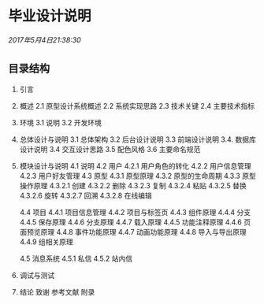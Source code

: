 # 毕业设计说明

###### 2017年5月4日21:38:30

## 目录结构

1. 引言
2. 概述
	2.1 原型设计系统概述
	2.2 系统实现思路
	2.3 技术关键
	2.4 主要技术指标

3. 环境
	3.1 说明
	3.2 开发环境

3. 总体设计与说明
	3.1 总体架构
	3.2 后台设计说明
	3.3 前端设计说明
	3.4. 数据库设计说明
	3.4 交互设计思路
	3.5 配色风格
	3.6 主要命名规范

4. 模块设计与说明
	4.1 说明
	4.2 用户
		4.2.1 用户角色的转化
		4.2.2 用户信息管理
		4.2.3 用户好友管理
	4.3 原型
		4.3.1 原型原理
		4.3.2 原型的生命周期
		4.3.3 原型操作原理
			4.3.2.1 创建
			4.3.2.2 删除
			4.3.2.3 复制
			4.3.2.4 粘贴
			4.3.2.5 替换
			4.3.2.6 旋转
			4.3.2.7 回溯
			4.3.2.8 在线编辑

	4.4 项目
		4.4.1 项目信息管理
		4.4.2 项目与标签页
		4.4.3 组件原理
		4.4.4 分支
			4.4.5 保存原理
			4.4.6 分支原理
			4.4.7 载入原理
		4.4.5 功能注释原理
		4.4.6 页面预览原理
		4.4.8 事件功能原理
		4.4.7 动画功能原理
		4.4.8 导入与导出原理
		4.4.9 组相关原理

	4.5 消息系统
		4.5.1 私信
		4.5.2 站内信

5. 调试与测试

6. 结论
致谢
参考文献
附录
